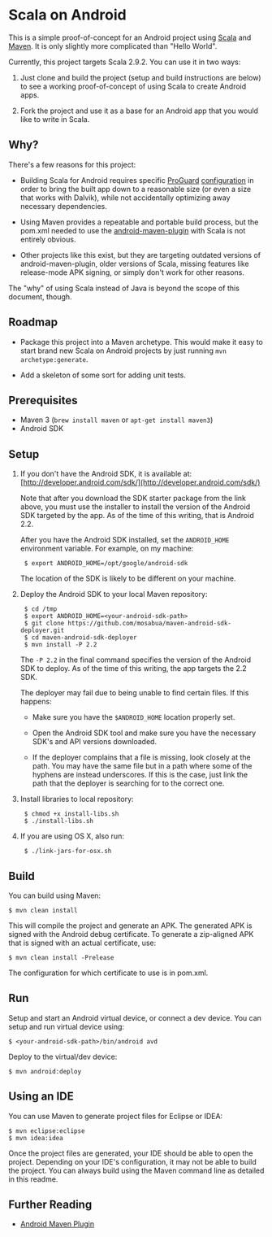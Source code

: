 Scala on Android
==================

This is a simple proof-of-concept for an Android project using [Scala](http://www.scala-lang.org/)
and [Maven](http://code.google.com/p/maven-android-plugin/). It is only slightly
more complicated than "Hello World".

Currently, this project targets Scala 2.9.2. You can use it in two ways:

1. Just clone and build the project (setup and build instructions are below) to see a working
   proof-of-concept of using Scala to create Android apps.

2. Fork the project and use it as a base for an Android app that you would like to write in Scala.

Why?
----
There's a few reasons for this project:

* Building Scala for Android requires specific [ProGuard](http://developer.android.com/guide/developing/tools/proguard.html)
  [configuration](http://proguard.sourceforge.net/index.html#manual/usage.html) in order to bring the built
  app down to a reasonable size (or even a size that works with Dalvik), while not accidentally
  optimizing away necessary dependencies.

* Using Maven provides a repeatable and portable build process, but the pom.xml needed to use
  the [android-maven-plugin](http://code.google.com/p/maven-android-plugin/) with Scala is not
  entirely obvious.

* Other projects like this exist, but they are targeting outdated versions of android-maven-plugin,
  older versions of Scala, missing features like release-mode APK signing, or simply don't work for
  other reasons.

The "why" of using Scala instead of Java is beyond the scope of this document, though.

Roadmap
-------
* Package this project into a Maven archetype. This would make it easy to start brand new Scala on
  Android projects by just running `mvn archetype:generate`.

* Add a skeleton of some sort for adding unit tests.

Prerequisites
-------------
* Maven 3 (`brew install maven` or `apt-get install maven3`)
* Android SDK

Setup
-----
1. If you don't have the Android SDK, it is available at:
   [http://developer.android.com/sdk/](http://developer.android.com/sdk/)

   Note that after you download the SDK starter package from the link
   above, you must use the installer to install the version of the
   Android SDK targeted by the app. As of the time of this writing,
   that is Android 2.2.

   After you have the Android SDK installed, set the `ANDROID_HOME`
   environment variable. For example, on my machine:

        $ export ANDROID_HOME=/opt/google/android-sdk

   The location of the SDK is likely to be different on your machine.

2. Deploy the Android SDK to your local Maven repository:
   
        $ cd /tmp
        $ export ANDROID_HOME=<your-android-sdk-path>
        $ git clone https://github.com/mosabua/maven-android-sdk-deployer.git
        $ cd maven-android-sdk-deployer
        $ mvn install -P 2.2

   The `-P 2.2` in the final command specifies the version of the
   Android SDK to deploy. As of the time of this writing, the app
   targets the 2.2 SDK.

   The deployer may fail due to being unable to find certain files. If this
   happens:

   * Make sure you have the `$ANDROID_HOME` location properly set.

   * Open the Android SDK tool and make sure you have the necessary
     SDK's and API versions downloaded.

   * If the deployer complains that a file is missing, look closely at
     the path. You may have the same file but in a path where some of
     the hyphens are instead underscores. If this is the case, just link
     the path that the deployer is searching for to the correct one.

3. Install libraries to local repository:

        $ chmod +x install-libs.sh
        $ ./install-libs.sh

4. If you are using OS X, also run:

        $ ./link-jars-for-osx.sh

Build
-----
You can build using Maven:

    $ mvn clean install

This will compile the project and generate an APK. The generated APK is
signed with the Android debug certificate. To generate a zip-aligned APK
that is signed with an actual certificate, use:

    $ mvn clean install -Prelease

The configuration for which certificate to use is in pom.xml.

Run
---
Setup and start an Android virtual device, or connect a dev device.
You can setup and run virtual device using:

    $ <your-android-sdk-path>/bin/android avd

Deploy to the virtual/dev device:

    $ mvn android:deploy

Using an IDE
------------
You can use Maven to generate project files for Eclipse or IDEA:

    $ mvn eclipse:eclipse
    $ mvn idea:idea

Once the project files are generated, your IDE should be able to open
the project. Depending on your IDE's configuration, it may not be able
to build the project. You can always build using the Maven command line
as detailed in this readme.

Further Reading
---------------
- [Android Maven Plugin](http://code.google.com/p/maven-android-plugin/)
